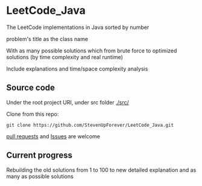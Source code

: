 # LeetCode_Java

The LeetCode implementations in Java sorted by number

problem's title as the class name

With as many possible solutions which from brute force to optimized solutions (by time complexity and real runtime)

Include explanations and time/space complexity analysis

## Source code 

Under the root project URI, under src folder [./src/](https://github.com/StevenUpForever/LeetCode_Java/tree/master/src)

Clone from this repo:

```git clone https://github.com/StevenUpForever/LeetCode_Java.git```

[pull requests](https://github.com/StevenUpForever/LeetCode_Java/pulls) and [Issues](https://github.com/StevenUpForever/LeetCode_Java/issues) are welcome

## Current progress

Rebuilding the old solutions from 1 to 100 to new detailed explanation and as many as possible solutions

